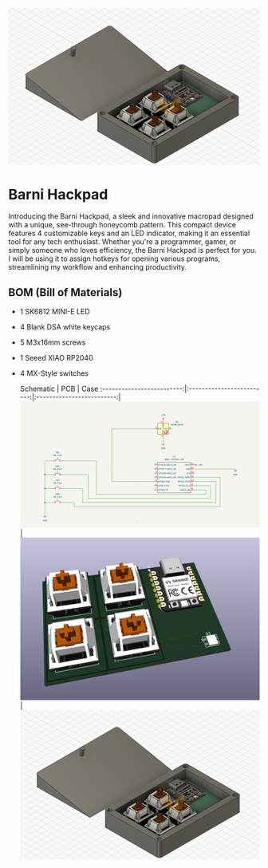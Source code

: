 ![Barni Hackpad Case](assets/case.png)

# Barni Hackpad

Introducing the Barni Hackpad, a sleek and innovative macropad designed with a unique, see-through honeycomb pattern. This compact device features 4 customizable keys and an LED indicator, making it an essential tool for any tech enthusiast. Whether you're a programmer, gamer, or simply someone who loves efficiency, the Barni Hackpad is perfect for you. I will be using it to assign hotkeys for opening various programs, streamlining my workflow and enhancing productivity.

## BOM (Bill of Materials)

- 1 SK6812 MINI-E LED
- 4 Blank DSA white keycaps
- 5 M3x16mm screws
- 1 Seeed XIAO RP2040
- 4 MX-Style switches

  Schematic            |  PCB         |   Case
:-------------------------:|:-------------------------:|:-------------------------:|
![image](assets/schematic.png)    |  ![image](assets/pcb.png)  | ![image](assets/case.png)

